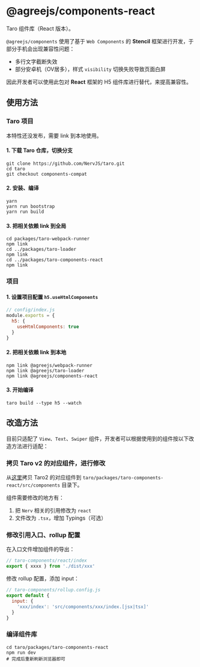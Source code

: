 # @agreejs/components-react

Taro 组件库（React 版本）。

`@agreejs/components` 使用了基于 `Web Components` 的 **Stencil** 框架进行开发，于部分手机会出现兼容性问题：

* 多行文字截断失效
* 部分安卓机（OV居多），样式 `visibility` 切换失败导致页面白屏

因此开发者可以使用此包对 **React** 框架的 H5 组件库进行替代，来提高兼容性。

## 使用方法

### Taro 项目

本特性还没发布，需要 link 到本地使用。

#### 1. 下载 Taro 仓库，切换分支

```shell
git clone https://github.com/NervJS/taro.git
cd taro
git checkout components-compat
```

#### 2. 安装、编译

```shell
yarn
yarn run bootstrap
yarn run build
```

#### 3. 把相关依赖 link 到全局

```shell
cd packages/taro-webpack-runner
npm link
cd ../packages/taro-loader
npm link
cd ../packages/taro-components-react
npm link
```

### 项目

#### 1. 设置项目配置 `h5.useHtmlComponents`

```js
// config/index.js
module.exports = {
  h5: {
    useHtmlComponents: true
  }
}
```

#### 2. 把相关依赖 link 到本地

```shell
npm link @agreejs/webpack-runner
npm link @agreejs/taro-loader
npm link @agreejs/components-react
```

#### 3. 开始编译

```shell
taro build --type h5 --watch
```

## 改造方法

目前只适配了 `View`、`Text`、`Swiper` 组件，开发者可以根据使用到的组件按以下改造方法进行适配：

### 拷贝 Taro v2 的对应组件，进行修改

从[这里](https://github.com/NervJS/taro/tree/2.x/packages/taro-components/src/components)拷贝 Taro2 的对应组件到 `taro/packages/taro-components-react/src/components` 目录下。

组件需要修改的地方有：

1. 把 `Nerv` 相关的引用修改为 `react`
2. 文件改为 `.tsx`，增加 Typings（可选）

### 修改引用入口、rollup 配置

在入口文件增加组件的导出：

```js
// taro-components/react/index
export { xxxx } from './dist/xxx'
```

修改 rollup 配置，添加 input：

```js
// taro-components/rollup.config.js
export default {
  input: {
    'xxx/index': 'src/components/xxx/index.[jsx|tsx]'
  }
}
```

### 编译组件库

```shell
cd taro/packages/taro-components-react
npm run dev
# 完成后重新刷新浏览器即可
```
